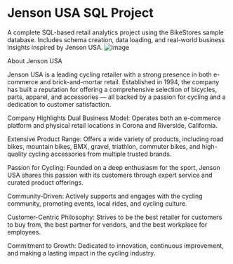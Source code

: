 # Jenson USA SQL Project
A complete SQL-based retail analytics project using the BikeStores sample database. Includes schema creation, data loading, and real-world business insights inspired by Jenson USA.
![image](https://github.com/user-attachments/assets/52746563-9aaf-4fe6-8704-74e693fd9160)

About Jenson USA

Jenson USA is a leading cycling retailer with a strong presence in both e-commerce and brick-and-mortar retail. Established in 1994, the company has built a reputation for offering a comprehensive selection of bicycles, parts, apparel, and accessories — all backed by a passion for cycling and a dedication to customer satisfaction.

  Company Highlights
Dual Business Model:
Operates both an e-commerce platform and physical retail locations in Corona and Riverside, California.

Extensive Product Range:
Offers a wide variety of products, including road bikes, mountain bikes, BMX, gravel, triathlon, commuter bikes, and high-quality cycling accessories from multiple trusted brands.

Passion for Cycling:
Founded on a deep enthusiasm for the sport, Jenson USA shares this passion with its customers through expert service and curated product offerings.

Community-Driven:
Actively supports and engages with the cycling community, promoting events, local rides, and cycling culture.

Customer-Centric Philosophy:
Strives to be the best retailer for customers to buy from, the best partner for vendors, and the best workplace for employees.

Commitment to Growth:
Dedicated to innovation, continuous improvement, and making a lasting impact in the cycling industry.

